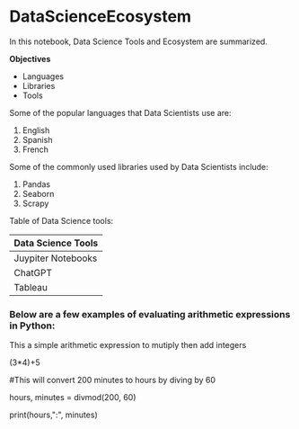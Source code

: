 # DataScienceEcosystem

In this notebook, Data Science Tools and Ecosystem are summarized.

**Objectives**
* Languages
* Libraries
* Tools

Some of the popular languages that Data Scientists use are:
1. English
2. Spanish
3. French

Some of the commonly used libraries used by Data Scientists include:
1. Pandas
2. Seaborn
3. Scrapy

Table of Data Science tools:

| Data Science Tools |
| --- |
| Juypiter Notebooks | 
| ChatGPT | 
| Tableau |

### Below are a few examples of evaluating arithmetic expressions in Python:
This a simple arithmetic expression to mutiply then add integers

(3*4)+5

#This will convert 200 minutes to hours by diving by 60

hours, minutes = divmod(200, 60)

print(hours,":", minutes)
